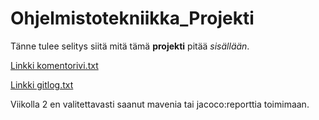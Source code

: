 # Ohjelmistotekniikka_Projekti

Tänne tulee selitys siitä mitä tämä **projekti** pitää *sisällään*.

[Linkki komentorivi.txt](https://github.com/LKonsta/ot-harjoitustyo/blob/master/laskarit/viikko1/komentorivi.txt)

[Linkki gitlog.txt](https://github.com/LKonsta/ot-harjoitustyo/blob/master/laskarit/viikko1/gitlog.txt)

Viikolla 2 en valitettavasti saanut mavenia tai jacoco:reporttia toimimaan.
